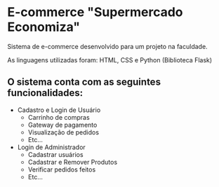<h1>E-commerce "Supermercado Economiza"</h1>
<p>Sistema de e-commerce desenvolvido para um projeto na faculdade.</p>
<p>As linguagens utilizadas foram: HTML, CSS e Python (Biblioteca Flask)</p>

<h2>O sistema conta com as seguintes funcionalidades:</h2>
<ul>
  <li>Cadastro e Login de Usuário
    <ul>
      <li>Carrinho de compras</li>
      <li>Gateway de pagamento</li>
      <li>Visualização de pedidos</li>
      <li>Etc...</li>
    </ul>
  </li>
  <li>Login de Administrador
    <ul>
      <li>Cadastrar usuários</li>
      <li>Cadastrar e Remover Produtos</li>
      <li>Verificar pedidos feitos</li>
      <li>Etc...</li>
    </ul>
  </li>
</ul>

